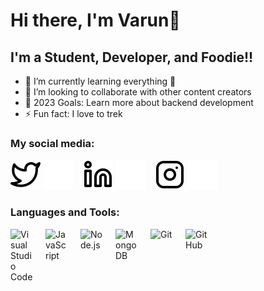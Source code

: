# Hi there, I'm Varun👋 

## I'm a Student, Developer, and Foodie!!

- 🌱 I’m currently learning everything 🤣
- 👯 I’m looking to collaborate with other content creators
- 🥅 2023 Goals: Learn more about backend development
- ⚡ Fun fact: I love to trek

### My social media:


[![website](./img/twitter-light.svg)](https://twitter.com/VarunChodha4)
[![website](./img/twitter-dark.svg)](https://twitter.com/VarunChodha4)
&nbsp;&nbsp;
[![website](./img/linkedin-light.svg)](www.linkedin.com/in/varunchodha)
[![website](./img/linkedin-dark.svg)](www.linkedin.com/in/varunchodha)
&nbsp;&nbsp;
[![website](./img/instagram-light.svg)](https://www.instagram.com/varunnnnnnnnnnnnnnn/)
[![website](./img/instagram-dark.svg)](https://www.instagram.com/varunnnnnnnnnnnnnnn/)

### Languages and Tools:

<img align="left" alt="Visual Studio Code" width="36px" src="https://cdn.jsdelivr.net/gh/devicons/devicon/icons/vscode/vscode-original.svg" style="padding-right:20px;" />
<img align="left" alt="JavaScript" width="36px" src="https://cdn.jsdelivr.net/gh/devicons/devicon/icons/javascript/javascript-original.svg" style="padding-right:20px;" />
<img align="left" alt="Node.js" width="36px" src="https://cdn.jsdelivr.net/gh/devicons/devicon/icons/nodejs/nodejs-original.svg" style="padding-right:20px;" />
<img align="left" alt="MongoDB" width="36px" src="https://cdn.jsdelivr.net/gh/devicons/devicon/icons/mongodb/mongodb-original.svg" style="padding-right:20px;" />
<img align="left" alt="Git" width="36px" src="https://cdn.jsdelivr.net/gh/devicons/devicon/icons/git/git-original.svg" style="padding-right:20px;" />
<img align="left" alt="GitHub" width="36px" src="https://user-images.githubusercontent.com/3369400/139447912-e0f43f33-6d9f-45f8-be46-2df5bbc91289.png" style="padding-right:20px;" />

<br />
<br />
